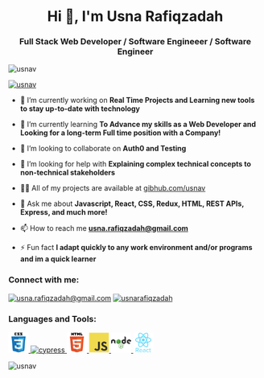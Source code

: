 <h1 align="center">Hi 👋, I'm Usna Rafiqzadah</h1>
<h3 align="center">Full Stack Web Developer / Software Engineeer / Software Engineer</h3>

<p align="left"> <img src="https://komarev.com/ghpvc/?username=usnav&label=Profile%20views&color=0e75b6&style=flat" alt="usnav" /> </p>

<p align="left"> <a href="https://github.com/ryo-ma/github-profile-trophy"><img src="https://github-profile-trophy.vercel.app/?username=usnav" alt="usnav" /></a> </p>

- 🔭 I’m currently working on **Real Time Projects and Learning new tools to stay up-to-date with technology**

- 🌱 I’m currently learning **To Advance my skills as a Web Developer and Looking for a long-term Full time position with a Company!**

- 👯 I’m looking to collaborate on **Auth0 and Testing**

- 🤝 I’m looking for help with **Explaining complex technical concepts to non-technical stakeholders**

- 👨‍💻 All of my projects are available at [gibhub.com/usnav](gibhub.com/usnav)

- 💬 Ask me about **Javascript, React, CSS, Redux, HTML, REST APIs, Express, and much more!**

- 📫 How to reach me **usna.rafiqzadah@gmail.com**

- ⚡ Fun fact **I adapt quickly to any work environment and/or programs and im a quick learner**

<h3 align="left">Connect with me:</h3>
<p align="left">
<a href="https://fb.com/usna.rafiqzadah@gmail.com" target="blank"><img align="center" src="https://raw.githubusercontent.com/rahuldkjain/github-profile-readme-generator/master/src/images/icons/Social/facebook.svg" alt="usna.rafiqzadah@gmail.com" height="30" width="40" /></a>
<a href="https://instagram.com/usnarafiqzadah" target="blank"><img align="center" src="https://raw.githubusercontent.com/rahuldkjain/github-profile-readme-generator/master/src/images/icons/Social/instagram.svg" alt="usnarafiqzadah" height="30" width="40" /></a>
</p>

<h3 align="left">Languages and Tools:</h3>
<p align="left"> <a href="https://www.w3schools.com/css/" target="_blank" rel="noreferrer"> <img src="https://raw.githubusercontent.com/devicons/devicon/master/icons/css3/css3-original-wordmark.svg" alt="css3" width="40" height="40"/> </a> <a href="https://www.cypress.io" target="_blank" rel="noreferrer"> <img src="https://raw.githubusercontent.com/simple-icons/simple-icons/6e46ec1fc23b60c8fd0d2f2ff46db82e16dbd75f/icons/cypress.svg" alt="cypress" width="40" height="40"/> </a> <a href="https://www.w3.org/html/" target="_blank" rel="noreferrer"> <img src="https://raw.githubusercontent.com/devicons/devicon/master/icons/html5/html5-original-wordmark.svg" alt="html5" width="40" height="40"/> </a> <a href="https://developer.mozilla.org/en-US/docs/Web/JavaScript" target="_blank" rel="noreferrer"> <img src="https://raw.githubusercontent.com/devicons/devicon/master/icons/javascript/javascript-original.svg" alt="javascript" width="40" height="40"/> </a> <a href="https://nodejs.org" target="_blank" rel="noreferrer"> <img src="https://raw.githubusercontent.com/devicons/devicon/master/icons/nodejs/nodejs-original-wordmark.svg" alt="nodejs" width="40" height="40"/> </a> <a href="https://reactjs.org/" target="_blank" rel="noreferrer"> <img src="https://raw.githubusercontent.com/devicons/devicon/master/icons/react/react-original-wordmark.svg" alt="react" width="40" height="40"/> </a> </p>

<p><img align="center" src="https://github-readme-stats.vercel.app/api/top-langs?username=usnav&show_icons=true&locale=en&layout=compact" alt="usnav" /></p>

